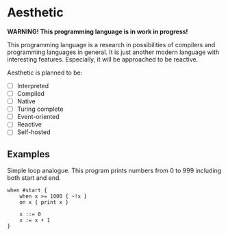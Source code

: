 # Aesthetic

**WARNING! This programming language is in work in progress!**

This programming language is a research in possibilities of compilers and programming languages in general. It is just another modern language with interesting features. Especially, it will be approached to be reactive.

Aesthetic is planned to be:

- [ ] Interpreted
- [ ] Compiled
- [ ] Native
- [ ] Turing complete
- [ ] Event-oriented
- [ ] Reactive
- [ ] Self-hosted

## Examples

Simple loop analogue. This program prints numbers from 0 to 999 including both start and end.

``` Aesthetic
when #start {
    when x >= 1000 { ~!x }
    on x { print x }

    x ::= 0
    x := x + 1
}
```
